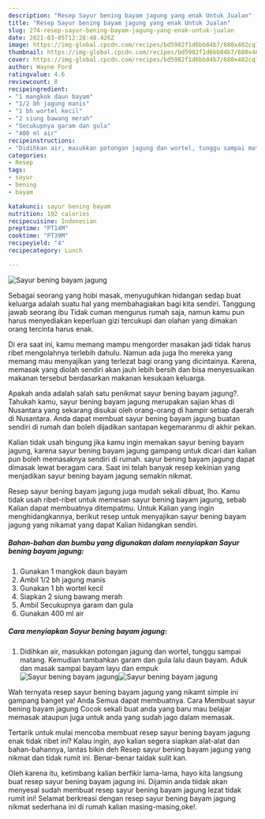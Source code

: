 ```yaml
---
description: "Resep Sayur bening bayam jagung yang enak Untuk Jualan"
title: "Resep Sayur bening bayam jagung yang enak Untuk Jualan"
slug: 274-resep-sayur-bening-bayam-jagung-yang-enak-untuk-jualan
date: 2021-03-05T12:28:48.426Z
image: https://img-global.cpcdn.com/recipes/bd5982f1d6bb84b7/680x482cq70/sayur-bening-bayam-jagung-foto-resep-utama.jpg
thumbnail: https://img-global.cpcdn.com/recipes/bd5982f1d6bb84b7/680x482cq70/sayur-bening-bayam-jagung-foto-resep-utama.jpg
cover: https://img-global.cpcdn.com/recipes/bd5982f1d6bb84b7/680x482cq70/sayur-bening-bayam-jagung-foto-resep-utama.jpg
author: Wayne Ford
ratingvalue: 4.6
reviewcount: 8
recipeingredient:
- "1 mangkok daun bayam"
- "1/2 bh jagung manis"
- "1 bh wortel kecil"
- "2 siung bawang merah"
- "Secukupnya garam dan gula"
- "400 ml air"
recipeinstructions:
- "Didihkan air, masukkan potongan jagung dan wortel, tunggu sampai matang. Kemudian tambahkan garam dan gula lalu daun bayam. Aduk dan masak sampai bayam layu dan empuk"
categories:
- Resep
tags:
- sayur
- bening
- bayam

katakunci: sayur bening bayam 
nutrition: 192 calories
recipecuisine: Indonesian
preptime: "PT14M"
cooktime: "PT39M"
recipeyield: "4"
recipecategory: Lunch

---
```



![Sayur bening bayam jagung](https://img-global.cpcdn.com/recipes/bd5982f1d6bb84b7/680x482cq70/sayur-bening-bayam-jagung-foto-resep-utama.jpg)

Sebagai seorang yang hobi masak, menyuguhkan hidangan sedap buat keluarga adalah suatu hal yang membahagiakan bagi kita sendiri. Tanggung jawab seorang ibu Tidak cuman mengurus rumah saja, namun kamu pun harus menyediakan keperluan gizi tercukupi dan olahan yang dimakan orang tercinta harus enak.

Di era  saat ini, kamu memang mampu mengorder masakan jadi tidak harus ribet mengolahnya terlebih dahulu. Namun ada juga lho mereka yang memang mau menyajikan yang terlezat bagi orang yang dicintainya. Karena, memasak yang diolah sendiri akan jauh lebih bersih dan bisa menyesuaikan makanan tersebut berdasarkan makanan kesukaan keluarga. 



Apakah anda adalah salah satu penikmat sayur bening bayam jagung?. Tahukah kamu, sayur bening bayam jagung merupakan sajian khas di Nusantara yang sekarang disukai oleh orang-orang di hampir setiap daerah di Nusantara. Anda dapat membuat sayur bening bayam jagung buatan sendiri di rumah dan boleh dijadikan santapan kegemaranmu di akhir pekan.

Kalian tidak usah bingung jika kamu ingin memakan sayur bening bayam jagung, karena sayur bening bayam jagung gampang untuk dicari dan kalian pun boleh memasaknya sendiri di rumah. sayur bening bayam jagung dapat dimasak lewat beragam cara. Saat ini telah banyak resep kekinian yang menjadikan sayur bening bayam jagung semakin nikmat.

Resep sayur bening bayam jagung juga mudah sekali dibuat, lho. Kamu tidak usah ribet-ribet untuk memesan sayur bening bayam jagung, sebab Kalian dapat membuatnya ditempatmu. Untuk Kalian yang ingin menghidangkannya, berikut resep untuk menyajikan sayur bening bayam jagung yang nikamat yang dapat Kalian hidangkan sendiri.

<!--inarticleads1-->

##### Bahan-bahan dan bumbu yang digunakan dalam menyiapkan Sayur bening bayam jagung:

1. Gunakan 1 mangkok daun bayam
1. Ambil 1/2 bh jagung manis
1. Gunakan 1 bh wortel kecil
1. Siapkan 2 siung bawang merah
1. Ambil Secukupnya garam dan gula
1. Gunakan 400 ml air




<!--inarticleads2-->

##### Cara menyiapkan Sayur bening bayam jagung:

1. Didihkan air, masukkan potongan jagung dan wortel, tunggu sampai matang. Kemudian tambahkan garam dan gula lalu daun bayam. Aduk dan masak sampai bayam layu dan empuk
<img src="https://img-global.cpcdn.com/steps/e5aadf9b28b39f36/160x128cq70/sayur-bening-bayam-jagung-langkah-memasak-1-foto.jpg" alt="Sayur bening bayam jagung"><img src="https://img-global.cpcdn.com/steps/aa2e9695800e34ea/160x128cq70/sayur-bening-bayam-jagung-langkah-memasak-1-foto.jpg" alt="Sayur bening bayam jagung">



Wah ternyata resep sayur bening bayam jagung yang nikamt simple ini gampang banget ya! Anda Semua dapat membuatnya. Cara Membuat sayur bening bayam jagung Cocok sekali buat anda yang baru mau belajar memasak ataupun juga untuk anda yang sudah jago dalam memasak.

Tertarik untuk mulai mencoba membuat resep sayur bening bayam jagung enak tidak ribet ini? Kalau ingin, ayo kalian segera siapkan alat-alat dan bahan-bahannya, lantas bikin deh Resep sayur bening bayam jagung yang nikmat dan tidak rumit ini. Benar-benar taidak sulit kan. 

Oleh karena itu, ketimbang kalian berfikir lama-lama, hayo kita langsung buat resep sayur bening bayam jagung ini. Dijamin anda tiidak akan menyesal sudah membuat resep sayur bening bayam jagung lezat tidak rumit ini! Selamat berkreasi dengan resep sayur bening bayam jagung nikmat sederhana ini di rumah kalian masing-masing,oke!.

